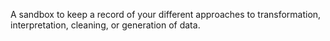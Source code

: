A sandbox to keep a record of your different approaches to transformation, interpretation, cleaning, or generation of data.